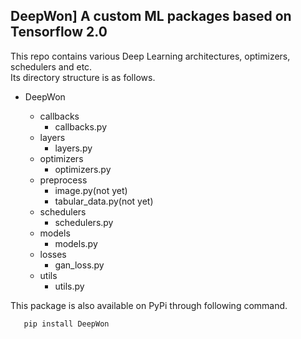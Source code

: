 DeepWon] A custom ML packages based on Tensorflow 2.0
-----------------------------------------------------

This repo contains various Deep Learning architectures, optimizers, schedulers and etc.   
Its directory structure is as follows.
* DeepWon   
    
    * callbacks
        * callbacks.py  
    * layers
        * layers.py  
    * optimizers
        * optimizers.py 
    * preprocess
        * image.py(not yet)  
        * tabular_data.py(not yet)  
    * schedulers
        * schedulers.py  
    * models
        * models.py  
    * losses
        * gan_loss.py
    * utils
        * utils.py  

This package is also available on PyPi through following command.  
```
   pip install DeepWon
```

